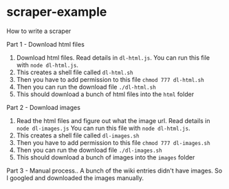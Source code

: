 # scraper-example

How to write a scraper

Part 1 - Download html files
1. Download html files. Read details in `dl-html.js`. You can run this file with `node dl-html.js`.
2. This creates a shell file called `dl-html.sh`
3. Then you have to add permission to this file `chmod 777 dl-html.sh`
4. Then you can run the download file `./dl-html.sh`
5. This should download a bunch of html files into the `html` folder

Part 2 - Download images
1. Read the html files and figure out what the image url. Read details in `node dl-images.js` You can run this file with `node dl-html.js`.
2. This creates a shell file called `dl-images.sh`
3. Then you have to add permission to this file `chmod 777 dl-images.sh`
4. Then you can run the download file `./dl-images.sh`
5. This should download a bunch of images into the `images` folder

Part 3 - Manual process..
A bunch of the wiki entries didn't have images. So I googled and downloaded the images manually.
